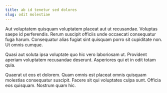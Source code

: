 ```yaml
---
title: ab id tenetur sed dolores
slug: odit molestiae
---
```


Aut voluptatem quisquam voluptatem placeat aut ut recusandae. Voluptas saepe id perferendis. Rerum suscipit officiis unde occaecati consequatur fuga harum. Consequatur alias fugiat sint quisquam porro sit cupiditate non. Ut omnis cumque.

Quasi aut soluta ipsa voluptate quo hic vero laboriosam ut. Provident aperiam voluptatem recusandae deserunt. Asperiores qui et in odit totam quia.

Quaerat ut eos et dolorem. Quam omnis est placeat omnis quisquam molestias consequatur suscipit. Facere sit qui voluptates culpa sunt. Officia eos quisquam. Nostrum quam hic.
